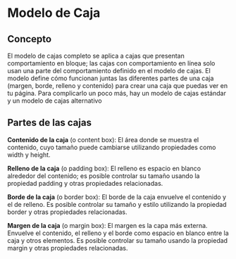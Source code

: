 # Modelo de Caja

## Concepto

El modelo de cajas completo se aplica a cajas que presentan comportamiento en bloque; las cajas con comportamiento en línea solo usan una parte del comportamiento definido en el modelo de cajas. El modelo define cómo funcionan juntas las diferentes partes de una caja (margen, borde, relleno y contenido) para crear una caja que puedas ver en tu página. Para complicarlo un poco más, hay un modelo de cajas estándar y un modelo de cajas alternativo

## Partes de las cajas

**Contenido de la caja** (o content box): El área donde se muestra el contenido, cuyo tamaño puede cambiarse utilizando propiedades como width y height.

**Relleno de la caja** (o padding box): El relleno es espacio en blanco alrededor del contenido; es posible controlar su tamaño usando la propiedad padding y otras propiedades relacionadas.

**Borde de la caja** (o border box): El borde de la caja envuelve el contenido y el de relleno. Es posible controlar su tamaño y estilo utilizando la propiedad border y otras propiedades relacionadas.

**Margen de la caja** (o margin box): El margen es la capa más externa. Envuelve el contenido, el relleno y el borde como espacio en blanco entre la caja y otros elementos. Es posible controlar su tamaño usando la propiedad margin y otras propiedades relacionadas.
